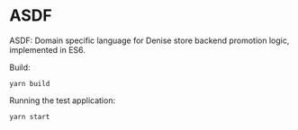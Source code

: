 # ASDF

ASDF: Domain specific language for Denise store backend promotion logic, implemented in ES6.

Build:

```
yarn build
```

Running the test application:

```
yarn start
```

